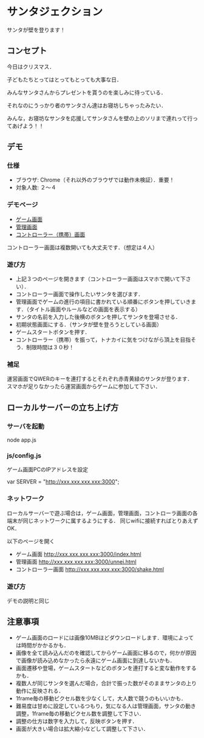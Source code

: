 # サンタジェクション
サンタが壁を登ります！

## コンセプト
今日はクリスマス．

子どもたちとってはとってもとっても大事な日．

みんなサンタさんからプレゼントを貰うのを楽しみに待っている．

それなのにうっかり者のサンタさん達はお寝坊しちゃったみたい．

みんな，お寝坊なサンタを応援してサンタさんを壁の上のソリまで連れって行ってあげよう！！

## デモ
### 仕様
- ブラウザ: Chrome（それ以外のブラウザでは動作未検証）．重要！
- 対象人数: ２〜４

### デモページ
- [ゲーム画面](http://santawall.herokuapp.com/)
- [管理画面](http://santawall.herokuapp.com/unnei.html)
- [コントローラー（携帯）画面](http://santawall.herokuapp.com/shake.html)

コントローラー画面は複数開いても大丈夫です．（想定は４人）

### 遊び方

- 上記３つのページを開きます（コントローラー画面はスマホで開いて下さい）．
- コントローラー画面で操作したいサンタを選びます．
- 管理画面でゲームの進行の項目に書かれている順番にボタンを押していきます．（タイトル画面やルールなどの画面を表示する）
- サンタの名前を入力した後横のボタンを押してサンタを登場させる．
- 初期状態画面にする．（サンタが壁を登ろうとしている画面）
- ゲームスタートボタンを押す．
- コントローラー（携帯）を振って，トナカイに気をつけながら頂上を目指そう．制限時間は３０秒！

### 補足
運営画面でQWERのキーを連打するとそれぞれ赤青黄緑のサンタが登ります．
スマホが足りなかったら運営画面からゲームに参加して下さい．

## ローカルサーバーの立ち上げ方
### サーバを起動
node app.js

### js/config.js
ゲーム画面PCのIPアドレスを設定

var SERVER = "http://xxx.xxx.xxx.xxx:3000";

### ネットワーク
ローカルサーバーで遊ぶ場合は，ゲーム画面，管理画面，コントローラ画面の各端末が同じネットワークに属するようにする．
同じwifiに接続すればとりあえずOK．

以下のページを開く

- ゲーム画面 http://xxx.xxx.xxx.xxx:3000/index.html
- 管理画面 http://xxx.xxx.xxx.xxx:3000/unnei.html
- コントローラー画面 http://xxx.xxx.xxx.xxx:3000/shake.html

### 遊び方
デモの説明と同じ

## 注意事項
- ゲーム画面のロードには画像10MBほどダウンロードします．環境によっては時間がかかるかも．
- 画像を全て読み込んだのを確認してからゲーム画面に移るので，何かが原因で画像が読み込めなかったら永遠にゲーム画面に到達しないかも．
- 画面遷移や登場，ゲームスタートなどのボタンを連打すると変な動作をするかも．
- 複数人が同じサンタを選んだ場合，合計で振った数がそのままサンタの上り動作に反映される．
- 1frame毎の移動ピクセル数を少なくして，大人数で競うのもいいかも．
- 難易度は甘めに設定しているつもり，気になる人は管理画面，サンタの動き調整，1frame毎の移動ピクセル数を調整して下さい．
- 調整の仕方は数字を入力して，反映ボタンを押す．
- 画面が大きい場合は拡大縮小などして調整して下さい．
